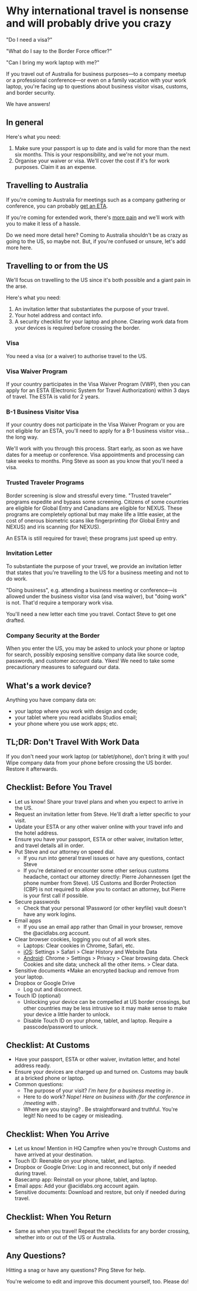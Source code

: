 # Why international travel is nonsense and will probably drive you crazy

"Do I need a visa?"

"What do I say to the Border Force officer?"

"Can I bring my work laptop with me?"

If you travel out of Australia for business purposes—to a company meetup or a professional conference—or even on a family vacation with your work laptop, you're facing up to questions about business visitor visas, customs, and border security.

We have answers!

## In general

Here's what you need:
1. Make sure your passport is up to date and is valid for more than the next six months. This is your responsibility, and we're not your mum.
2. Organise your waiver or visa. We'll cover the cost if it's for work purposes. Claim it as an expense.

## Travelling to Australia

If you're coming to Australia for meetings such as a company gathering or conference, you can probably [get an ETA](https://www.eta.immi.gov.au/ETAS3/etas). 

If you're coming for extended work, there's [more pain](https://www.border.gov.au/Trav/Visa-1) and we'll work with you to make it less of a hassle.

Do we need more detail here? Coming to Australia shouldn't be as crazy as going to the US, so maybe not. But, if you're confused or unsure, let's add more here.

## Travelling to or from the US

We'll focus on travelling to the US since it's both possible and a giant pain in the arse.

Here's what you need:
1. An invitation letter that substantiates the purpose of your travel.
2. Your hotel address and contact info.
3. A security checklist for your laptop and phone. Clearing work data from your devices is required before crossing the border.

### Visa
You need a visa (or a waiver) to authorise travel to the US.

### Visa Waiver Program
If your country participates in the Visa Waiver Program (VWP), then you can apply for an ESTA (Electronic System for Travel Authorization) within 3 days of travel. The ESTA is valid for 2 years.

### B-1 Business Visitor Visa
If your country does not participate in the Visa Waiver Program or you are not eligible for an ESTA, you'll need to apply for a B-1 business visitor visa… the long way.

We'll work with you through this process. Start early, as soon as we have dates for a meetup or conference. Visa appointments and processing can take weeks to months. Ping Steve as soon as you know that you'll need a visa.

### Trusted Traveler Programs
Border screening is slow and stressful every time. "Trusted traveler" programs expedite and bypass some screening. Citizens of some countries are eligible for Global Entry and Canadians are eligible for NEXUS. These programs are completely optional but may make life a little easier, at the cost of onerous biometric scans like fingerprinting (for Global Entry and NEXUS) and iris scanning (for NEXUS).

An ESTA is still required for travel; these programs just speed up entry.

### Invitation Letter
To substantiate the purpose of your travel, we provide an invitation letter that states that you're travelling to the US for a business meeting and not to do work.

"Doing business", e.g. attending a business meeting or conference—is allowed under the business visitor visa (and visa waiver), but "doing work" is not. That'd require a temporary work visa.

You'll need a new letter each time you travel. Contact Steve to get one drafted.

### Company Security at the Border
When you enter the US, you may be asked to unlock your phone or laptop for search, possibly exposing sensitive company data like source code, passwords, and customer account data. Yikes! We need to take some precautionary measures to safeguard our data.

## What's a work device? 
Anything you have company data on: 
* your laptop where you work with design and code; 
* your tablet where you read acidlabs Studios email; 
* your phone where you use work apps; etc.

## TL;DR: Don't Travel With Work Data
If you don't need your work laptop (or tablet/phone), don't bring it with you! Wipe company data from your phone before crossing the US border. Restore it afterwards.

## Checklist: Before You Travel  
* Let us know! Share your travel plans and when you expect to arrive in the US.
* Request an invitation letter from Steve. He'll draft a letter specific to your visit.
* Update your ESTA or any other waiver online with your travel info and the hotel address.
* Ensure you have your passport, ESTA or other waiver, invitation letter, and travel details all in order.
* Put Steve and our attorney on speed dial.
  * If you run into general travel issues or have any questions, contact Steve
  * If you're detained or encounter some other serious customs headache, contact our attorney directly: Pierre Johannessen (get the phone number from Steve). US Customs and Border Protection (CBP) is not required to allow you to contact an attorney, but Pierre is your first call if possible.
* Secure passwords
  * Check that your personal 1Password (or other keyfile) vault doesn't have any work logins.
* Email apps
  * If you use an email app rather than Gmail in your browser, remove the @acidlabs.org account.
* Clear browser cookies, logging you out of all work sites.
  * Laptops: Clear cookies in Chrome, Safari, etc.
  * [iOS](https://support.apple.com/en-us/HT201265): Settings > Safari > Clear History and Website Data
  * [Android](https://support.apple.com/en-us/HT201265): Chrome > Settings > Privacy > Clear browsing data. Check Cookies and site data; uncheck all the other items. > Clear data.
* Sensitive documents
  *Make an encrypted backup and remove from your laptop.
* Dropbox or Google Drive
  * Log out and disconnect.
* Touch ID (optional)
  * Unlocking your device can be compelled at US border crossings, but other countries may be less intrusive so it may make sense to make your device a little harder to unlock.
  * Disable Touch ID on your phone, tablet, and laptop. Require a passcode/password to unlock.
## Checklist: At Customs
* Have your passport, ESTA or other waiver, invitation letter, and hotel address ready.
* Ensure your devices are charged up and turned on. Customs may baulk at a bricked phone or laptop.
* Common questions:
  * The purpose of your visit? _I'm here for a business meeting in <place>._
  * Here to do work? _Nope! Here on business with <client>/for the <blah> conference in <place>/meeting with <client>._
  * Where are you staying? <hotel name and phone>.
  Be straightforward and truthful. You're legit! No need to be cagey or misleading.
## Checklist: When You Arrive
* Let us know! Mention in HQ Campfire when you're through Customs and have arrived at your destination.
* Touch ID: Reenable on your phone, tablet, and laptop.
* Dropbox or Google Drive: Log in and reconnect, but only if needed during travel.
* Basecamp app: Reinstall on your phone, tablet, and laptop.
* Email apps: Add your @acidlabs.org account again.
* Sensitive documents: Download and restore, but only if needed during travel.
## Checklist: When You Return
* Same as when you travel! Repeat the checklists for any border crossing, whether into or out of the US or Australia.
## Any Questions?
Hitting a snag or have any questions? Ping Steve for help.

You're welcome to edit and improve this document yourself, too. Please do!

